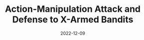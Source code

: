 ---
title: "Action-Manipulation Attack and Defense to X-Armed Bandits"
collection: publications
category: 2022
date: 2022-12-09
permalink: /publication/Action-Manipulation Attack and Defense to X-Armed Bandits
excerpt: 'Zhi Luo, Youqi Li, <strong><u>Lixing Chen</u></strong>, Zichuan Xu, Pan Zhou'
venue: 'IEEE International Conference on Trust, Security and Privacy in Computing and Communications'
paperurl: 'https://ieeexplore.ieee.org/abstract/document/10063384'
---